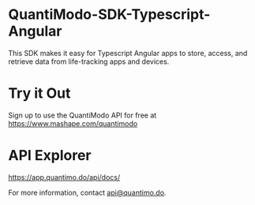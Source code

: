 # QuantiModo-SDK-Typescript-Angular
This SDK makes it easy for Typescript Angular apps to store, access, and retrieve data from life-tracking apps and devices.

# Try it Out
Sign up to use the QuantiModo API for free at https://www.mashape.com/quantimodo

# API Explorer
https://app.quantimo.do/api/docs/

For more information, contact api@quantimo.do.
